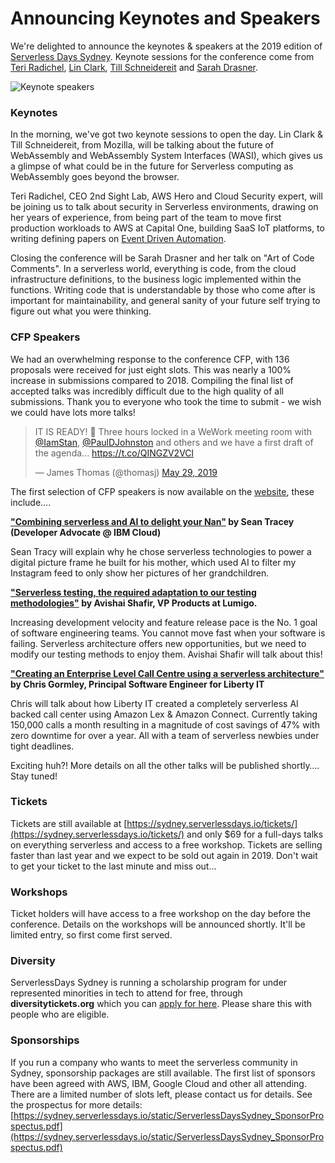 # Announcing Keynotes and Speakers

We're delighted to announce the keynotes & speakers at the 2019 edition of [Serverless Days Sydney](https://sydney.serverlessdays.io/). Keynote sessions for the conference come from [Teri Radichel](https://sydney.serverlessdays.io/speakers/teri/), [Lin Clark](https://sydney.serverlessdays.io/speakers/lin/), [Till Schneidereit](https://sydney.serverlessdays.io/speakers/till/) and [Sarah Drasner](https://sydney.serverlessdays.io/speakers/sarah/).

![Keynote speakers](https://res.cloudinary.com/serverlessdays/image/upload/c_scale,w_800/v1560839157/London/2019/keynote.jpg)

### Keynotes

In the morning, we've got two keynote sessions to open the day. Lin Clark & Till Schneidereit, from Mozilla, will be talking about the future of WebAssembly and WebAssembly System Interfaces (WASI), which gives us a glimpse of what could be in the future for Serverless computing as WebAssembly goes beyond the browser.

Teri Radichel, CEO 2nd Sight Lab, AWS Hero and Cloud Security expert, will be joining us to talk about security in Serverless environments, drawing on her years of experience, from being part of the team to move first production workloads to AWS at Capital One, building SaaS IoT platforms, to writing defining papers on [Event Driven Automation](https://www.sans.org/reading-room/whitepapers/incident/paper/36837).

Closing the conference will be Sarah Drasner and her talk on "Art of Code Comments". In a serverless world, everything is code, from the cloud infrastructure definitions, to the business logic implemented within the functions. Writing code that is understandable by those who come after is important for maintainability, and general sanity of your future self trying to figure out what you were thinking.

### CFP Speakers

We had an overwhelming response to the conference CFP, with 136 proposals were received for just eight slots. This was nearly a 100% increase in submissions compared to 2018. Compiling the final list of accepted talks was incredibly difficult due to the high quality of all submissions. Thank you to everyone who took the time to submit - we wish we could have lots more talks! 


<blockquote class="twitter-tweet"><p lang="en" dir="ltr">IT IS READY! 👏 Three hours locked in a WeWork meeting room with <a href="https://twitter.com/IamStan?ref_src=twsrc%5Etfw">@IamStan</a>, <a href="https://twitter.com/PaulDJohnston?ref_src=twsrc%5Etfw">@PaulDJohnston</a> and others and we have a first draft of the agenda... <a href="https://t.co/QINGZV2VCl">https://t.co/QINGZV2VCl</a></p>&mdash; James Thomas (@thomasj) <a href="https://twitter.com/thomasj/status/1133780701487276034?ref_src=twsrc%5Etfw">May 29, 2019</a></blockquote> <script async src="https://platform.twitter.com/widgets.js" charset="utf-8"></script> 


The first selection of CFP speakers is now available on the [website](https://sydney.serverlessdays.io/speakers/), these include…. 

**["Combining serverless and AI to delight your Nan"](https://sydney.serverlessdays.io/speakers/sean/) by Sean Tracey (Developer Advocate @ IBM Cloud)**

Sean Tracy will explain why he chose serverless technologies to power a digital picture frame he built for his mother, which used AI to filter my Instagram feed to only show her pictures of her grandchildren.

**["Serverless testing, the required adaptation to our testing methodologies"](https://sydney.serverlessdays.io/speakers/avishai/) by Avishai Shafir, VP Products at Lumigo.**

Increasing development velocity and feature release pace is the No. 1 goal of software engineering 
teams. You cannot move fast when your software is failing. Serverless architecture offers new opportunities, but we need to modify our testing methods to enjoy them. Avishai Shafir will talk about this!

**["Creating an Enterprise Level Call Centre using a serverless architecture"](https://sydney.serverlessdays.io/speakers/chris/) by Chris Gormley, Principal Software Engineer for Liberty IT**

Chris will talk about how Liberty IT created a completely serverless AI backed call center using Amazon Lex & Amazon Connect. Currently taking 150,000 calls a month resulting in a magnitude of cost savings of 47% with zero downtime for over a year. All with a team of serverless newbies under tight deadlines.

Exciting huh?! More details on all the other talks will be published shortly…. Stay tuned!

### Tickets

Tickets are still available at [https://sydney.serverlessdays.io/tickets/](https://sydney.serverlessdays.io/tickets/) and only $69 for a full-days talks on everything serverless and access to a free workshop. Tickets are selling faster than last year and we expect to be sold out again in 2019. Don't wait to get your ticket to the last minute and miss out...

### Workshops

Ticket holders will have access to a free workshop on the day before the conference. Details on the workshops will be announced shortly. It'll be limited entry, so first come first served.

### Diversity

ServerlessDays Sydney is running a scholarship program for under represented minorities in tech to attend for free, through **diversitytickets.org** which you can [apply for here](https://diversitytickets.org/en/events/420). Please share this with people who are eligible. 

### Sponsorships

If you run a company who wants to meet the serverless community in Sydney, sponsorship packages are still available. The first list of sponsors have been agreed with AWS, IBM, Google Cloud and other all attending. There are a limited number of slots left, please contact us for details. See the prospectus for more details: [https://sydney.serverlessdays.io/static/ServerlessDaysSydney_SponsorProspectus.pdf](https://sydney.serverlessdays.io/static/ServerlessDaysSydney_SponsorProspectus.pdf)
